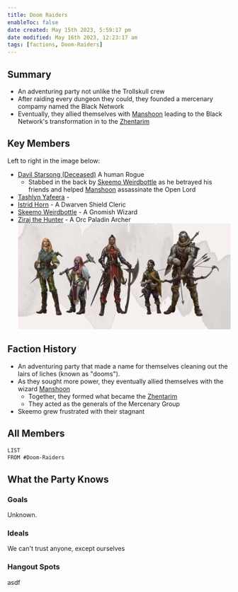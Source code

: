 ```yaml
---
title: Doom Raiders
enableToc: false
date created: May 15th 2023, 5:59:17 pm
date modified: May 16th 2023, 12:23:17 am
tags: [factions, Doom-Raiders]
---
```

## Summary
- An adventuring party not unlike the Trollskull crew
- After raiding every dungeon they could, they founded a mercenary compamy named the Black Network
- Eventually, they allied themselves with [Manshoon](content/Manshoon.md) leading to the Black Network's transformation in to the [Zhentarim](content/Zhentarim.md)

## Key Members 
Left to right in the image below:
- [Davil Starsong (Deceased)](content/Davil%20Starsong%20(Deceased).md) A human Rogue
	- Stabbed in the back by [Skeemo Weirdbottle](content/Skeemo%20Weirdbottle.md) as he betrayed his friends and helped [Manshoon](content/Manshoon.md) assassinate the Open Lord
- [Tashlyn Yafeera](content/Tashlyn%20Yafeera.md) -
- [Istrid Horn](content/Istrid%20Horn.md) - A Dwarven Shield Cleric
- [Skeemo Weirdbottle](content/Skeemo%20Weirdbottle.md) - A Gnomish Wizard
- [Ziraj the Hunter](content/Ziraj%20the%20Hunter.md) - A Orc Paladin Archer
![Pasted image 20230515222747](content/attachments/Pasted%20image%2020230515222747.png)
## Faction History
- An adventuring party that made a name for themselves cleaning out the lairs of liches (known as "dooms").
- As they sought more power, they eventually allied themselves with the wizard [Manshoon](content/Manshoon.md)
	- Together, they formed what became the [Zhentarim](content/Zhentarim.md)
	- They acted as the generals of the Mercenary Group
- Skeemo grew frustrated with their stagnant

## All Members
```dataview
LIST
FROM #Doom-Raiders 
```

## What the Party Knows
### Goals
Unknown.
### Ideals
We can't trust anyone, except ourselves
### Hangout Spots
asdf
